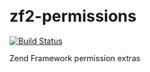 # zf2-permissions

[![Build Status](https://travis-ci.org/kanellov/zf2-permissions.svg?branch=develop)](https://travis-ci.org/kanellov/zf2-permissions)

Zend Framework permission extras
